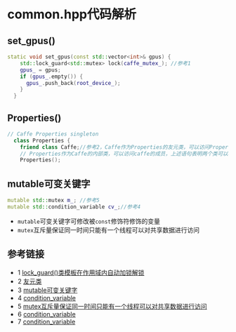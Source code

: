 # common.hpp代码解析
## set_gpus()
```c++
static void set_gpus(const std::vector<int>& gpus) {
    std::lock_guard<std::mutex> lock(caffe_mutex_); //参考1
    gpus_ = gpus;
    if (gpus_.empty()) {
      gpus_.push_back(root_device_);
    }
  }
```
## Properties()
```c++
// Caffe Properties singleton
  class Properties {
    friend class Caffe;//参考2，Caffe作为Properties的友元类，可以访问Properties的成员
    // Properties作为Caffe的内部类，可以访问caffe的成员，上述语句表明两个类可以相互访问
    Properties();
```
## mutable可变关键字
```c++
mutable std::mutex m_; //参考5
mutable std::condition_variable cv_;//参考4
```
* `mutable`可变关键字可修改被`const`修饰符修饰的变量
* `mutex`互斥量保证同一时间只能有一个线程可以对共享数据进行访问
## 参考链接
* 1 [lock_guard()类模板在作用域内自动加锁解锁](https://study.163.com/course/courseLearn.htm?courseId=1006067356#/learn/video?lessonId=1053471354&courseId=1006067356)
* 2 [友元类](https://blog.csdn.net/m0_46657980/article/details/109385050)
* 3 [mutable可变关键字](https://www.geeksforgeeks.org/c-mutable-keyword/)
* 4 [condition_variable](https://study.163.com/course/courseLearn.htm?courseId=1006067356#/learn/video?lessonId=1053540121&courseId=1006067356)
* 5 [mutex互斥量保证同一时间只能有一个线程可以对共享数据进行访问](https://study.163.com/course/courseLearn.htm?courseId=1006067356#/learn/video?lessonId=1053471354&courseId=1006067356)
* 6 [condition_variable](https://en.cppreference.com/w/cpp/thread/condition_variable)
* 7 [condition_variable](https://github.com/Amanda-Barbara/CPlusPlus-Tutorial/blob/master/concurrency/Threading_In_CPlusPlus/5.condition_variable/condition_variable_main.cpp)